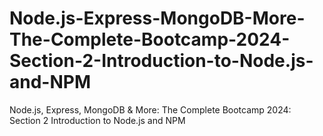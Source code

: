 # Node.js-Express-MongoDB-More-The-Complete-Bootcamp-2024-Section-2-Introduction-to-Node.js-and-NPM
Node.js, Express, MongoDB &amp; More: The Complete Bootcamp 2024: Section 2 Introduction to Node.js and NPM

